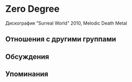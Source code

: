 # Zero Degree

Дискография
"Surreal World" 2010, Melodic Death Metal

## Отношения с другими группами


## Обсуждения


## Упоминания

